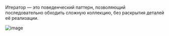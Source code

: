 Итератор — это поведенческий паттерн, позволяющий последовательно обходить сложную коллекцию, без раскрытия деталей её реализации.

![image](https://user-images.githubusercontent.com/61558967/156424049-1df2e2ec-1757-4af0-96fb-88239441c965.png)
